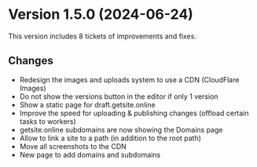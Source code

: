 # Version 1.5.0 (2024-06-24)

This version includes 8 tickets of improvements and fixes.

## Changes

- Redesign the images and uploads system to use a CDN (CloudFlare Images)
- Do not show the versions button in the editor if only 1 version
- Show a static page for draft.getsite.online
- Improve the speed for uploading & publishing changes (offload certain tasks to workers)
- getsite.online subdomains are now showing the Domains page
- Allow to link a site to a path (in addition to the root path)
- Move all screenshots to the CDN
- New page to add domains and subdomains

